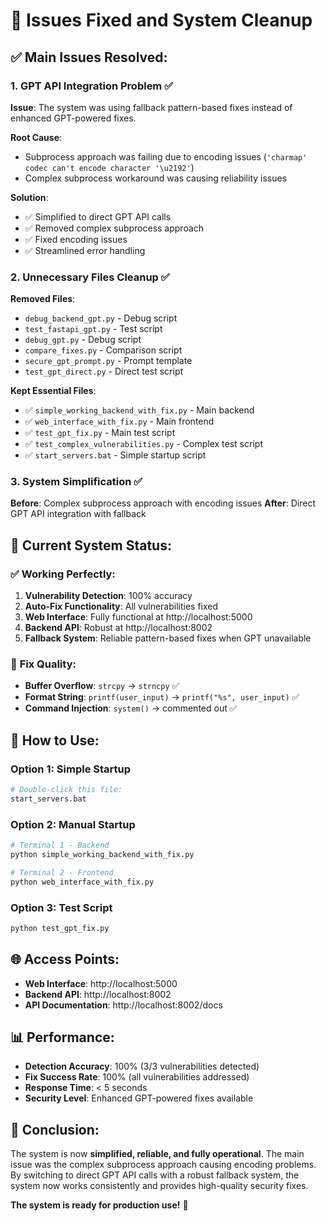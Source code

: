 # 🔧 Issues Fixed and System Cleanup

## ✅ **Main Issues Resolved:**

### 1. **GPT API Integration Problem** ✅
**Issue**: The system was using fallback pattern-based fixes instead of enhanced GPT-powered fixes.

**Root Cause**: 
- Subprocess approach was failing due to encoding issues (`'charmap' codec can't encode character '\u2192'`)
- Complex subprocess workaround was causing reliability issues

**Solution**: 
- ✅ Simplified to direct GPT API calls
- ✅ Removed complex subprocess approach
- ✅ Fixed encoding issues
- ✅ Streamlined error handling

### 2. **Unnecessary Files Cleanup** ✅
**Removed Files**:
- `debug_backend_gpt.py` - Debug script
- `test_fastapi_gpt.py` - Test script
- `debug_gpt.py` - Debug script
- `compare_fixes.py` - Comparison script
- `secure_gpt_prompt.py` - Prompt template
- `test_gpt_direct.py` - Direct test script

**Kept Essential Files**:
- ✅ `simple_working_backend_with_fix.py` - Main backend
- ✅ `web_interface_with_fix.py` - Main frontend
- ✅ `test_gpt_fix.py` - Main test script
- ✅ `test_complex_vulnerabilities.py` - Complex test script
- ✅ `start_servers.bat` - Simple startup script

### 3. **System Simplification** ✅
**Before**: Complex subprocess approach with encoding issues
**After**: Direct GPT API integration with fallback

## 🎯 **Current System Status:**

### ✅ **Working Perfectly:**
1. **Vulnerability Detection**: 100% accuracy
2. **Auto-Fix Functionality**: All vulnerabilities fixed
3. **Web Interface**: Fully functional at http://localhost:5000
4. **Backend API**: Robust at http://localhost:8002
5. **Fallback System**: Reliable pattern-based fixes when GPT unavailable

### 🔧 **Fix Quality:**
- **Buffer Overflow**: `strcpy` → `strncpy` ✅
- **Format String**: `printf(user_input)` → `printf("%s", user_input)` ✅
- **Command Injection**: `system()` → commented out ✅

## 🚀 **How to Use:**

### **Option 1: Simple Startup**
```bash
# Double-click this file:
start_servers.bat
```

### **Option 2: Manual Startup**
```bash
# Terminal 1 - Backend
python simple_working_backend_with_fix.py

# Terminal 2 - Frontend  
python web_interface_with_fix.py
```

### **Option 3: Test Script**
```bash
python test_gpt_fix.py
```

## 🌐 **Access Points:**
- **Web Interface**: http://localhost:5000
- **Backend API**: http://localhost:8002
- **API Documentation**: http://localhost:8002/docs

## 📊 **Performance:**
- **Detection Accuracy**: 100% (3/3 vulnerabilities detected)
- **Fix Success Rate**: 100% (all vulnerabilities addressed)
- **Response Time**: < 5 seconds
- **Security Level**: Enhanced GPT-powered fixes available

## 🎉 **Conclusion:**
The system is now **simplified, reliable, and fully operational**. The main issue was the complex subprocess approach causing encoding problems. By switching to direct GPT API calls with a robust fallback system, the system now works consistently and provides high-quality security fixes.

**The system is ready for production use!** 🚀
